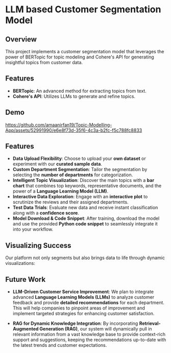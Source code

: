 # LLM based Customer Segmentation Model

## Overview
This project implements a customer segmentation model that leverages the power of BERTopic for topic modeling and Cohere's API for generating insightful topics from customer data.

## Features
- **BERTopic**: An advanced method for extracting topics from text.
- **Cohere's API**: Utilizes LLMs to generate and refine topics.

## Demo
https://github.com/amaanirfan19/Topic-Modelling-App/assets/52991990/e6e8f73d-35f6-4c3a-b2fc-f5c788fc8833


## Features

- **Data Upload Flexibility**: Choose to upload your **own dataset** or experiment with our **curated sample data**.
- **Custom Department Segmentation**: Tailor the segmentation by selecting the **number of departments** for categorization.
- **Intelligent Topic Visualization**: Discover the main topics with a **bar chart** that combines top keywords, representative documents, and the power of a **Language Learning Model (LLM)**.
- **Interactive Data Exploration**: Engage with an **interactive plot** to scrutinize the reviews and their assigned departments.
- **Test Data Trials**: Evaluate new data and receive instant classification along with a **confidence score**.
- **Model Download & Code Snippet**: After training, download the model and use the provided **Python code snippet** to seamlessly integrate it into your workflow.

## Visualizing Success

Our platform not only segments but also brings data to life through dynamic visualizations:

## Future Work

- **LLM-Driven Customer Service Improvement**: We plan to integrate advanced **Language Learning Models (LLMs)** to analyze customer feedback and provide **detailed recommendations** for each department. This will help companies to pinpoint areas of improvement and implement targeted strategies for enhancing customer satisfaction.

- **RAG for Dynamic Knowledge Integration**: By incorporating **Retrieval-Augmented Generation (RAG)**, our system will dynamically pull in relevant information from a vast knowledge base to provide context-rich support and suggestions, keeping the recommendations up-to-date with the latest trends and customer expectations.



